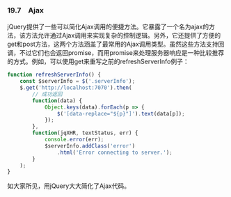 ### 19.7　Ajax

jQuery提供了一些可以简化Ajax调用的便捷方法。它暴露了一个名为ajax的方法，该方法允许通过Ajax调用来实现复杂的控制逻辑。另外，它还提供了方便的get和post方法，这两个方法涵盖了最常用的Ajax调用类型。虽然这些方法支持回调，不过它们也会返回promise，而用promise来处理服务器响应是一种比较推荐的方式。例如，可以使用get来重写之前的refreshServerInfo例子：

```javascript
function refreshServerInfo() {
    const $serverInfo = $('.serverInfo');
    $.get('http://localhost:7070').then(
        // 成功返回
        function(data) {
            Object.keys(data).forEach(p => {
                $('[data-replace="${p}"]').text(data[p]);
            }); 
        }, 
        function(jqXHR, textStatus, err) {
            console.error(err);
            $serverInfo.addClass('error')
                .html('Error connecting to server.');
        }
    ); 
} 
```

如大家所见，用jQuery大大简化了Ajax代码。

